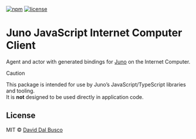 [![npm][npm-badge]][npm-badge-url]
[![license][npm-license]][npm-license-url]

[npm-badge]: https://img.shields.io/npm/v/@junobuild/ic-client
[npm-badge-url]: https://www.npmjs.com/package/@junobuild/ic-client
[npm-license]: https://img.shields.io/npm/l/@junobuild/ic-client
[npm-license-url]: https://github.com/junobuild/juno-js/blob/main/LICENSE

# Juno JavaScript Internet Computer Client

Agent and actor with generated bindings for [Juno] on the Internet Computer.

> [!CAUTION]
> This package is intended for use by Juno’s JavaScript/TypeScript libraries and tooling.  
> It is **not** designed to be used directly in application code.

## License

MIT © [David Dal Busco](mailto:david.dalbusco@outlook.com)

[juno]: https://juno.build
